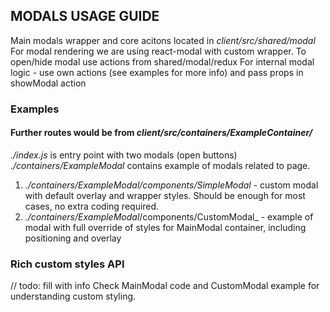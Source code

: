 ## MODALS USAGE GUIDE

Main modals wrapper and core acitons located in _client/src/shared/modal_
For modal rendering we are using react-modal with custom wrapper.
To open/hide modal use actions from shared/modal/redux
For internal modal logic - use own actions (see examples for more info) and pass props in showModal action

### Examples
#### Further routes would be from _client/src/containers/ExampleContainer/_
_./index.js_ is entry point with two modals (open buttons)
_./containers/ExampleModal_ contains example of modals related to page.
1) _./containers/ExampleModal/components/SimpleModal_ - custom modal with default overlay and wrapper styles. Should be enough for most cases, no extra coding required.
2) _./containers/ExampleModal_/components/CustomModal_ - example of modal with full override of styles for MainModal container, including positioning and overlay

### Rich custom styles API
// todo: fill with info
Check MainModal code and CustomModal example for understanding custom styling.